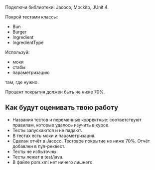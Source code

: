 Подключи библиотеки: Jacoco, Mockito, JUnit 4.

Покрой тестами классы:
* Bun
* Burger
* Ingredient
* IngredientType

Используй:
* моки
* стабы
* параметризацию

там, где нужно.

Процент покрытия должен быть не ниже 70%.


<h2> Как будут оценивать твою работу </h2>

* Названия тестов и переменных корректные: соответствуют правилам, которые удалось изучить в курсе.
* Тесты запускаются и не падают.
* В тестах есть моки и параметризация.
* Сделан отчёт в Jacoco. Тестовое покрытие не ниже 70%. Отчёт добавлен в пул-реквест.
* Тесты не избыточны.
* Тесты лежат в test/java.
* В файле pom.xml нет ничего лишнего.
